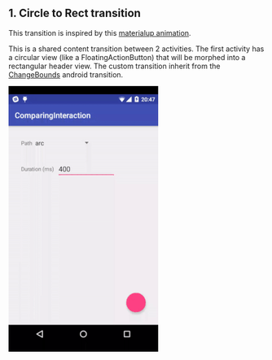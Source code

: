 
## 1. Circle to Rect transition

This transition is inspired by this [materialup animation][circle-to-rect-anim-link]. 

This is a shared content transition between 2 activities. The first activity has a circular view (like a FloatingActionButton) that will be morphed into a rectangular header view.
The custom transition inherit from the [ChangeBounds][changebounds-link] android transition.

![circle-to-rect]


[circle-to-rect-anim-link]: https://material.uplabs.com/posts/bitshares-munich-carbon-comparing-interaction-pa
[changebounds-link]: https://developer.android.com/reference/android/transition/ChangeBounds.html
[circle-to-rect]: https://raw.githubusercontent.com/MalikDE/Animations/master/app/src/screenshots/circle_to_rect.gif
